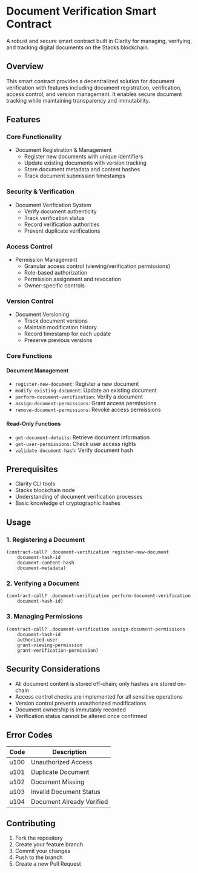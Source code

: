 # Document Verification Smart Contract

A robust and secure smart contract built in Clarity for managing, verifying, and tracking digital documents on the Stacks blockchain.

## Overview

This smart contract provides a decentralized solution for document verification with features including document registration, verification, access control, and version management. It enables secure document tracking while maintaining transparency and immutability.

## Features

### Core Functionality
- Document Registration & Management
  - Register new documents with unique identifiers
  - Update existing documents with version tracking
  - Store document metadata and content hashes
  - Track document submission timestamps

### Security & Verification
- Document Verification System
  - Verify document authenticity
  - Track verification status
  - Record verification authorities
  - Prevent duplicate verifications

### Access Control
- Permission Management
  - Granular access control (viewing/verification permissions)
  - Role-based authorization
  - Permission assignment and revocation
  - Owner-specific controls

### Version Control
- Document Versioning
  - Track document versions
  - Maintain modification history
  - Record timestamp for each update
  - Preserve previous versions

### Core Functions

#### Document Management
- `register-new-document`: Register a new document
- `modify-existing-document`: Update an existing document
- `perform-document-verification`: Verify a document
- `assign-document-permissions`: Grant access permissions
- `remove-document-permissions`: Revoke access permissions

#### Read-Only Functions
- `get-document-details`: Retrieve document information
- `get-user-permissions`: Check user access rights
- `validate-document-hash`: Verify document hash

## Prerequisites

- Clarity CLI tools
- Stacks blockchain node
- Understanding of document verification processes
- Basic knowledge of cryptographic hashes

## Usage

### 1. Registering a Document

```clarity
(contract-call? .document-verification register-new-document
    document-hash-id
    document-content-hash
    document-metadata)
```

### 2. Verifying a Document

```clarity
(contract-call? .document-verification perform-document-verification
    document-hash-id)
```

### 3. Managing Permissions

```clarity
(contract-call? .document-verification assign-document-permissions
    document-hash-id
    authorized-user
    grant-viewing-permission
    grant-verification-permission)
```

## Security Considerations

- All document content is stored off-chain; only hashes are stored on-chain
- Access control checks are implemented for all sensitive operations
- Version control prevents unauthorized modifications
- Document ownership is immutably recorded
- Verification status cannot be altered once confirmed

## Error Codes

| Code | Description |
|------|-------------|
| u100 | Unauthorized Access |
| u101 | Duplicate Document |
| u102 | Document Missing |
| u103 | Invalid Document Status |
| u104 | Document Already Verified |

## Contributing

1. Fork the repository
2. Create your feature branch
3. Commit your changes
4. Push to the branch
5. Create a new Pull Request